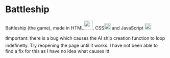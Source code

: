 # Battleship
Battleship (the game), made in HTML<img src="https://upload.wikimedia.org/wikipedia/commons/thumb/6/61/HTML5_logo_and_wordmark.svg/1200px-HTML5_logo_and_wordmark.svg.png" position="absolute" height="28" width="28" >, CSS<img src="https://upload.wikimedia.org/wikipedia/commons/thumb/6/62/CSS3_logo.svg/800px-CSS3_logo.svg.png" position="absolute" height="20" width="20" > and JavaScript <img src="https://upload.wikimedia.org/wikipedia/commons/thumb/9/99/Unofficial_JavaScript_logo_2.svg/800px-Unofficial_JavaScript_logo_2.svg.png" position="absolute" height="20" width="20" >

:exclamation:Important: there is a bug which causes the AI ship creation function to loop indefinetly. Try reopening the page until it works. I have not been able to find a fix for this as I have no idea what causes it:exclamation:
